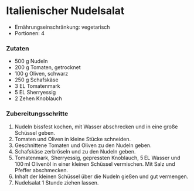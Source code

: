 # Italienischer Nudelsalat

- Ernährungseinschränkung: vegetarisch
- Portionen: 4

### Zutaten

- 500 g Nudeln
- 200 g Tomaten, getrocknet
- 100 g Oliven, schwarz
- 250 g Schafskäse
- 3 EL Tomatenmark
- 5 EL Sherryessig
- 2 Zehen Knoblauch

### Zubereitungsschritte

1. Nudeln bissfest kochen, mit Wasser abschrecken und in eine große Schüssel geben.
2. Tomaten und Oliven in kleine Stücke schneiden.
3. Geschnittene Tomaten und Oliven zu den Nudeln geben.
4. Schafskäse zerbröseln und zu den Nudeln geben.
5. Tomatenmark, Sherryessig, gepressten Knoblauch, 5 EL Wasser und 100 ml Olivenöl in einer kleinen Schüssel vermischen. Mit Salz und Pfeffer abschmecken.
6. Inhalt der kleinen Schüssel über die Nudeln gießen und gut vermengen.
7. Nudelsalat 1 Stunde ziehen lassen.